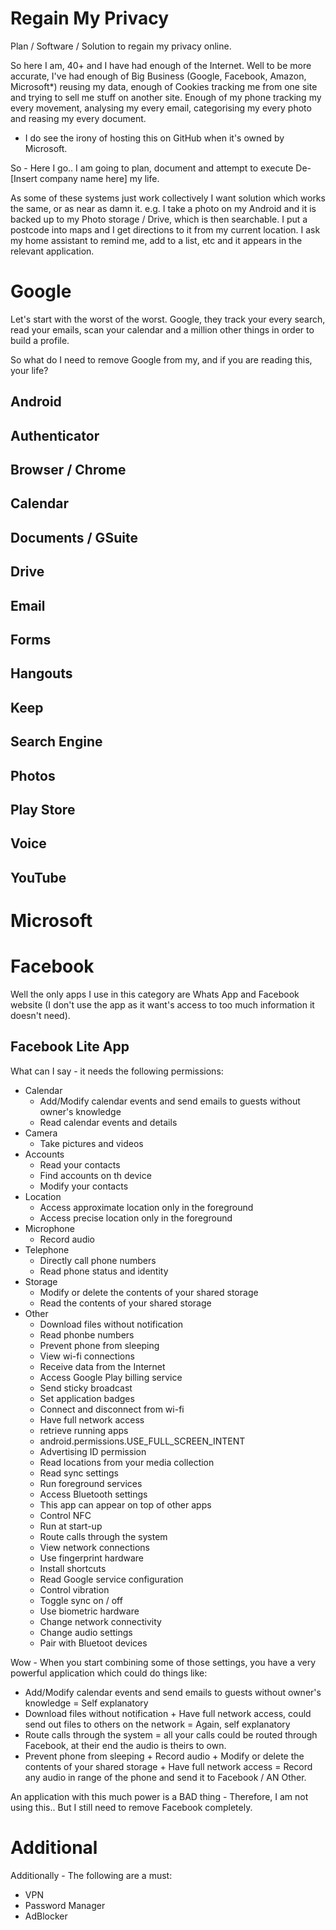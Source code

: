 # Regain My Privacy
Plan / Software / Solution to regain my privacy online.

So here I am, 40+ and I have had enough of the Internet.  Well to be more accurate, I've had enough of Big Business (Google, Facebook, Amazon, Microsoft*) reusing my data, enough of Cookies tracking me from one site and trying to sell me stuff on another site. Enough of my phone tracking my every movement, analysing my every email, categorising my every photo and reasing my every document.

* I do see the irony of hosting this on GitHub when it's owned by Microsoft.

So - Here I go.. I am going to plan, document and attempt to execute De-[Insert company name here] my life.

As some of these systems just work collectively I want solution which works the same, or as near as damn it.
e.g. I take a photo on my Android and it is backed up to my Photo storage / Drive, which is then searchable.  I put a postcode into maps and I get directions to it from my current location.  I ask my home assistant to remind me, add to a list, etc and it appears in the relevant application.


# Google
Let's start with the worst of the worst.  Google, they track your every search, read your emails, scan your calendar and a million other things in order to build a profile.

So what do I need to remove Google from my, and if you are reading this, your life?

## Android
## Authenticator
## Browser / Chrome
## Calendar
## Documents / GSuite
## Drive
## Email
## Forms
## Hangouts
## Keep
## Search Engine
## Photos
## Play Store
## Voice
## YouTube


# Microsoft

# Facebook
Well the only apps I use in this category are Whats App and Facebook website (I don't use the app as it want's access to too much information it doesn't need).

## Facebook Lite App
What can I say - it needs the following permissions:
- Calendar
  - Add/Modify calendar events and send emails to guests without owner's knowledge
  - Read calendar events and details
- Camera
  - Take pictures and videos
- Accounts
  - Read your contacts
  - Find accounts on th device
  - Modify your contacts
- Location
  - Access approximate location only in the foreground
  - Access precise location only in the foreground
- Microphone
  - Record audio
- Telephone
  - Directly call phone numbers
  - Read phone status and identity
- Storage
  - Modify or delete the contents of your shared storage
  - Read the contents of your shared storage
- Other
  - Download files without notification
  - Read phonbe numbers
  - Prevent phone from sleeping
  - View wi-fi connections
  - Receive data from the Internet
  - Access Google Play billing service
  - Send sticky broadcast
  - Set application badges
  - Connect and disconnect from wi-fi
  - Have full network access
  - retrieve running apps
  - android.permissions.USE_FULL_SCREEN_INTENT
  - Advertising ID permission
  - Read locations from your media collection
  - Read sync settings
  - Run foreground services
  - Access Bluetooth settings
  - This app can appear on top of other apps
  - Control NFC
  - Run at start-up
  - Route calls through the system
  - View network connections
  - Use fingerprint hardware
  - Install shortcuts
  - Read Google service configuration
  - Control vibration
  - Toggle sync on / off
  - Use biometric hardware
  - Change network connectivity
  - Change audio settings
  - Pair with Bluetoot devices

Wow - When you start combining some of those settings, you have a very powerful application which could do things like:
- Add/Modify calendar events and send emails to guests without owner's knowledge = Self explanatory
- Download files without notification + Have full network access, could send out files to others on the network = Again, self explanatory
- Route calls through the system = all your calls could be routed through Facebook, at their end the audio is theirs to own.
- Prevent phone from sleeping + Record audio + Modify or delete the contents of your shared storage + Have full network access = Record any audio in range of the phone and send it to Facebook / AN Other.

An application with this much power is a BAD thing - Therefore, I am not using this.. But I still need to remove Facebook completely.

# Additional

Additionally - The following are a must:
- VPN
- Password Manager
- AdBlocker


